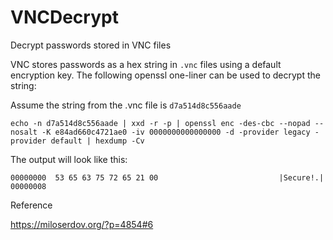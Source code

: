 # VNCDecrypt
Decrypt passwords stored in VNC files

VNC stores passwords as a hex string in `.vnc` files using a default encryption key.  The following openssl one-liner can be used to decrypt the string:

Assume the string from the .vnc file is `d7a514d8c556aade`

`echo -n d7a514d8c556aade | xxd -r -p | openssl enc -des-cbc --nopad --nosalt -K e84ad660c4721ae0 -iv 0000000000000000 -d -provider legacy -provider default | hexdump -Cv`

The output will look like this:

```
00000000  53 65 63 75 72 65 21 00                           |Secure!.|
00000008
```

Reference

https://miloserdov.org/?p=4854#6
